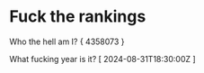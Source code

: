 # Fuck the rankings

Who the hell am I?
{ 4358073 }

What fucking year is it?
[ 2024-08-31T18:30:00Z ]

